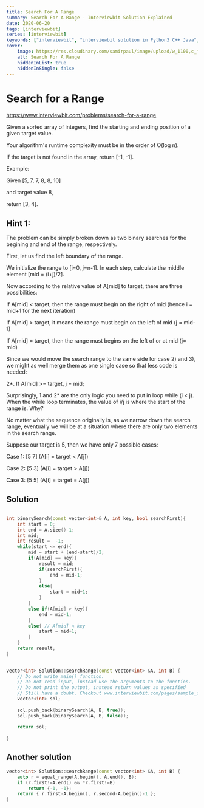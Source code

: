 ```yaml
---
title: Search For A Range
summary: Search For A Range - Interviewbit Solution Explained
date: 2020-06-20
tags: [interviewbit]
series: [interviewbit]
keywords: ["interviewbit", "interviewbit solution in Python3 C++ Java", "Search For A Range Solution Explained"]
cover:
    image: https://res.cloudinary.com/samirpaul/image/upload/w_1100,c_fit,co_rgb:FFFFFF,l_text:Arial_75_bold:Search For A Range - Solution Explained/problem-solving.webp
    alt: Search For A Range
    hiddenInList: true
    hiddenInSingle: false
---
```


# Search for a Range

https://www.interviewbit.com/problems/search-for-a-range




Given a sorted array of integers, find the starting and ending position of a given target value.

Your algorithm's runtime complexity must be in the order of O(log n).

If the target is not found in the array, return [-1, -1].

Example:

Given [5, 7, 7, 8, 8, 10]

and target value 8,

return [3, 4].

## Hint 1:

The problem can be simply broken down as two binary searches for the begining and end of the range, respectively.

First, let us find the left boundary of the range.

We initialize the range to [i=0, j=n-1]. In each step, calculate the middle element [mid = (i+j)/2].

Now according to the relative value of A[mid] to target, there are three possibilities:

If A[mid] < target, then the range must begin on the right of mid (hence i = mid+1 for the next iteration)

If A[mid] > target, it means the range must begin on the left of mid (j = mid-1)

If A[mid] = target, then the range must begins on the left of or at mid (j= mid)

Since we would move the search range to the same side for case 2) and 3), we might as well merge them as one single case so that less code is needed:

2*. If A[mid] >= target, j = mid;

Surprisingly, 1 and 2* are the only logic you need to put in loop while (i < j). When the while loop terminates, the value of i/j is where the start of the range is. Why?

No matter what the sequence originally is, as we narrow down the search range, eventually we will be at a situation where there are only two elements in the search range.

Suppose our target is 5, then we have only 7 possible cases:

Case 1: [5 7] (A[i] = target < A[j])

Case 2: [5 3] (A[i] = target > A[j])

Case 3: [5 5] (A[i] = target = A[j])

## Solution

```cpp

int binarySearch(const vector<int>& A, int key, bool searchFirst){
    int start = 0;
    int end = A.size()-1;
    int mid;
    int result =  -1;
    while(start <= end){
        mid = start + (end-start)/2;
        if(A[mid] == key){
            result = mid;
            if(searchFirst){
                end = mid-1;
            }
            else{
                start = mid+1;
            }
        }
        else if(A[mid] > key){
            end = mid-1;
        }
        else{ // A[mid] < key
            start = mid+1;
        }
    }
    return result;
}

 
vector<int> Solution::searchRange(const vector<int> &A, int B) {
    // Do not write main() function.
    // Do not read input, instead use the arguments to the function.
    // Do not print the output, instead return values as specified
    // Still have a doubt. Checkout www.interviewbit.com/pages/sample_codes/ for more details
    vector<int> sol;
    
    sol.push_back(binarySearch(A, B, true));
    sol.push_back(binarySearch(A, B, false));
    
    return sol;
    
}
```

## Another solution

```cpp
vector<int> Solution::searchRange(const vector<int> &A, int B) {
    auto r = equal_range(A.begin(), A.end(), B);
    if (r.first!=A.end() && *r.first!=B)
        return {-1, -1};
    return { r.first-A.begin(), r.second-A.begin()-1 };
}
```

